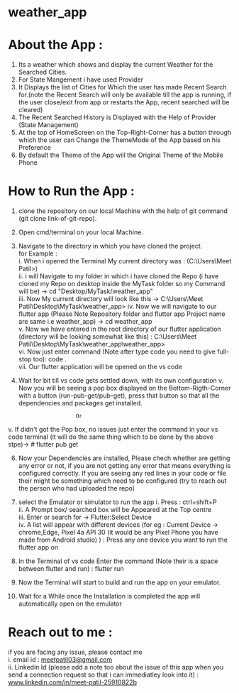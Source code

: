 # weather_app

# About the App : 
1. Its a weather which shows and display the current Weather for the Searched Cities.
2. For State Mangement i have used Provider
3. It Displays the list of Cities for Which the user has made Recent Search for.(note the Recent Search will only be available till the app is running, if the user close/exit from app or restarts the App, recent searched will be cleared)
4. The Recent Searched History is Displayed with the Help of Provider (State Management)
5. At the top of HomeScreen on the Top-Right-Corner has a button through which the user can Change the ThemeMode of the App based on his Preference
6. By default the Theme of the App will the Original Theme of the Mobile Phone

# How to Run the App :
1. clone the repository on our local Machine with the help of git command (git clone link-of-git-repo).
2. Open cmd/terminal on your local Machine.
3. Navigate to the directory in which you have cloned the project.<br>
    for Example : <br>
    i. When i opened the Terminal My current directory was : (C:\Users\Meet Patil>)<br>
    ii. i will Navigate to my folder in which i have cloned the Repo (i have cloned my Repo on desktop inside the MyTask folder so my Command will be) -> cd "Desktop/MyTask/weather_app"<br>
    iii. Now My current directory will look like this -> C:\Users\Meet Patil\Desktop\MyTask\weather_app>
    iv. Now we will navigate to our flutter app (Please Note Repository folder and flutter app Project name are same i.e weather_app) -> cd weather_app<br>
    v. Now we have entered in the root directory of our flutter application (directory will be looking somewhat like this) : C:\Users\Meet Patil\Desktop\MyTask\weather_app\weather_app><br>
    vi. Now just enter command (Note after type code you need to give full-stop too): code . <br>
    vii. Our flutter application will be opened on the vs code<br>

4. Wait for bit till vs code gets settled down, with its own configuration
v. Now you will be seeing a pop box displayed on the Bottom-Rigth-Corner with a button (run-pub-get/pub-get), press that button so that all the dependencies and packages get installed.

                         Or 
v. If didn't got the Pop box, no issues just enter the command in your vs code terminal (it will do the same thing which to be done by the above stpe)-> # flutter pub get 

6. Now your Dependencies are installed, Please chech whether are getting any error or not, if you are not getting any error that means everything is configured correctly. If you are seeing any red lines in your code or file their might be something which need to be configured (try to reach out the person who had uploaded the repo)

7. select the Emulator or simulator to run the app 
    i. Press : ctrl+shift+P<br>
    ii. A Prompt box/ searched box will be Appeared at the Top centre<br>
    iii. Enter or search for -> Flutter:Select Device<br>
    iv. A list will appear with different devices (for eg : Current Device -> chrome,Edge, Pixel 4a API 30 (it would be any Pixel Phone you have made from Android studio) ) : Press any one device you want to run the flutter app on <br>

8. In the Terminal of vs code Enter the command (Note their is a space between flutter and run) : flutter run
9. Now the Terminal will start to build and run the app on your emulator.
10. Wait for a While once the Installation is completed the app will automatically open on the emulator


# Reach out to me :
 if you are facing any issue, please contact me <br>
 i. email id : meetpatil03@gmail.com<br>
 ii. Linkedin Id (please add a note too about the issue of this app when you send a connection request so that i can immediatley look into it) : www.linkedin.com/in/meet-patil-25910822b<br>